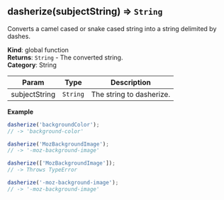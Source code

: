 <a name="dasherize"></a>

## dasherize(subjectString) ⇒ <code>String</code>
Converts a camel cased or snake cased string into a string delimited by dashes.

**Kind**: global function  
**Returns**: <code>String</code> - The converted string.  
**Category**: String  

| Param | Type | Description |
| --- | --- | --- |
| subjectString | <code>String</code> | The string to dasherize. |

**Example**  
```js
dasherize('backgroundColor');
// -> 'background-color'

dasherize('MozBackgroundImage');
// -> '-moz-background-image'

dasherize(['MozBackgroundImage']);
// -> Throws TypeError

dasherize('-moz-background-image');
// -> '-moz-background-image'
```
